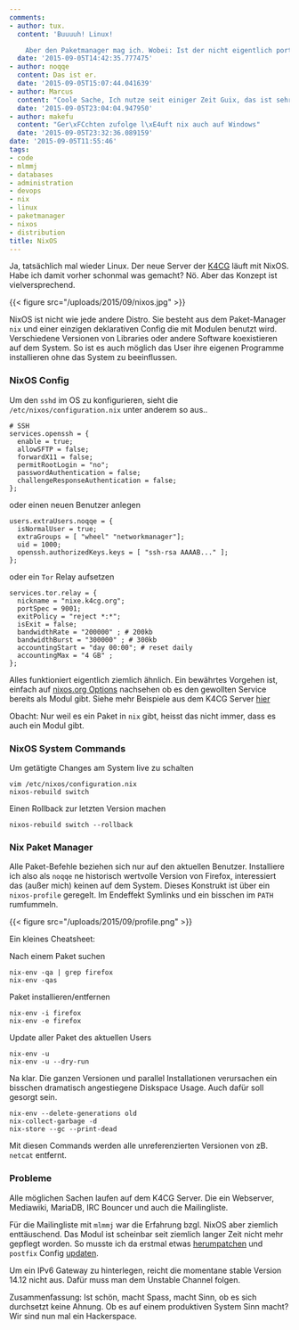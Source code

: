 ```yaml
---
comments:
- author: tux.
  content: 'Buuuuh! Linux!

    Aber den Paketmanager mag ich. Wobei: Ist der nicht eigentlich portabel?'
  date: '2015-09-05T14:42:35.777475'
- author: noqqe
  content: Das ist er.
  date: '2015-09-05T15:07:44.041639'
- author: Marcus
  content: "Coole Sache, Ich nutze seit einiger Zeit Guix, das ist sehr \xE4hnlich."
  date: '2015-09-05T23:04:04.947950'
- author: makefu
  content: "Ger\xFCchten zufolge l\xE4uft nix auch auf Windows"
  date: '2015-09-05T23:32:36.089159'
date: '2015-09-05T11:55:46'
tags:
- code
- mlmmj
- databases
- administration
- devops
- nix
- linux
- paketmanager
- nixos
- distribution
title: NixOS
---
```


Ja, tatsächlich mal wieder Linux. Der neue Server der [K4CG](https://k4cg.org)
läuft mit NixOS. Habe ich damit vorher schonmal was gemacht? Nö. Aber das
Konzept ist vielversprechend.

{{< figure src="/uploads/2015/09/nixos.jpg" >}}

NixOS ist nicht wie jede andere Distro. Sie besteht aus dem Paket-Manager `nix`
und einer einzigen deklarativen Config die mit Modulen benutzt wird.
Verschiedene Versionen von Libraries oder andere Software koexistieren auf dem
System. So ist es auch möglich das User ihre eigenen Programme installieren ohne
das System zu beeinflussen.

### NixOS Config

Um den `sshd` im OS zu konfigurieren, sieht die `/etc/nixos/configuration.nix`
unter anderem so aus..

```
# SSH
services.openssh = {
  enable = true;
  allowSFTP = false;
  forwardX11 = false;
  permitRootLogin = "no";
  passwordAuthentication = false;
  challengeResponseAuthentication = false;
};
```

oder einen neuen Benutzer anlegen

```
users.extraUsers.noqqe = {
  isNormalUser = true;
  extraGroups = [ "wheel" "networkmanager"];
  uid = 1000;
  openssh.authorizedKeys.keys = [ "ssh-rsa AAAAB..." ];
};
```

oder ein `Tor` Relay aufsetzen

```
services.tor.relay = {
  nickname = "nixe.k4cg.org";
  portSpec = 9001;
  exitPolicy = "reject *:*";
  isExit = false;
  bandwidthRate = "200000" ; # 200kb
  bandwidthBurst = "300000" ; # 300kb
  accountingStart = "day 00:00"; # reset daily
  accountingMax = "4 GB" ;
};
```

Alles funktioniert eigentlich ziemlich ähnlich. Ein bewährtes Vorgehen ist,
einfach auf [nixos.org Options](https://nixos.org/nixos/options.html) nachsehen
ob es den gewollten Service bereits als Modul gibt. Siehe mehr Beispiele aus
dem K4CG Server [hier](https://gist.github.com/noqqe/403167d30732d30cccd1)

Obacht: Nur weil es ein Paket in `nix` gibt, heisst das nicht immer, dass es
auch ein Modul gibt.

### NixOS System Commands

Um getätigte Changes am System live zu schalten

    vim /etc/nixos/configuration.nix
    nixos-rebuild switch

Einen Rollback zur letzten Version machen

    nixos-rebuild switch --rollback

### Nix Paket Manager

Alle Paket-Befehle beziehen sich nur auf den aktuellen Benutzer.  Installiere
ich also als `noqqe` ne historisch wertvolle Version von Firefox, interessiert
das (außer mich) keinen auf dem System. Dieses Konstrukt ist über ein
`nixos-profile` geregelt. Im Endeffekt Symlinks und ein bisschen im `PATH`
rumfummeln.

{{< figure src="/uploads/2015/09/profile.png" >}}

Ein kleines Cheatsheet:

Nach einem Paket suchen

    nix-env -qa | grep firefox
    nix-env -qas

Paket installieren/entfernen

    nix-env -i firefox
    nix-env -e firefox

Update aller Paket des aktuellen Users

    nix-env -u
    nix-env -u --dry-run

Na klar. Die ganzen Versionen und parallel Installationen verursachen ein
bisschen dramatisch angestiegene Diskspace Usage. Auch dafür soll gesorgt sein.

    nix-env --delete-generations old
    nix-collect-garbage -d
    nix-store --gc --print-dead

Mit diesen Commands werden alle unreferenzierten Versionen von zB. `netcat` entfernt.

### Probleme

Alle möglichen Sachen laufen auf dem K4CG Server. Die ein Webserver, Mediawiki,
MariaDB, IRC Bouncer und auch die Mailingliste.

Für die Mailingliste mit `mlmmj` war die Erfahrung bzgl. NixOS aber ziemlich enttäuschend.
Das Modul ist scheinbar seit ziemlich langer Zeit nicht mehr gepflegt worden. So
musste ich da erstmal etwas
[herumpatchen](https://github.com/NixOS/nixpkgs/commit/d43496300e0064afa940c8fe822762983051793c)
und `postfix` Config [updaten](https://github.com/NixOS/nixpkgs/pull/9661).

Um ein IPv6 Gateway zu hinterlegen, reicht die momentane stable Version
14.12 nicht aus. Dafür muss man dem Unstable Channel folgen.

Zusammenfassung: Ist schön, macht Spass, macht Sinn, ob es sich durchsetzt
keine Ahnung. Ob es auf einem produktiven System Sinn macht? Wir sind nun mal
ein Hackerspace.
